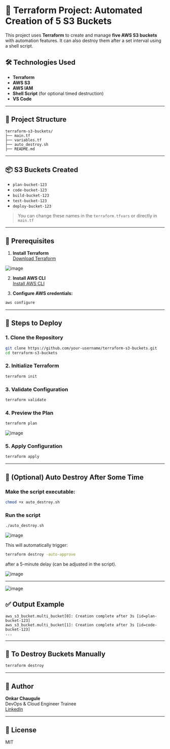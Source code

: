 # 🚀 Terraform Project: Automated Creation of 5 S3 Buckets

This project uses **Terraform** to create and manage **five AWS S3 buckets** with automation features. It can also destroy them after a set interval using a shell script.

## 🛠️ Technologies Used

- **Terraform**
- **AWS S3**
- **AWS IAM**
- **Shell Script** (for optional timed destruction)
- **VS Code**

---

## 📁 Project Structure

```
terraform-s3-buckets/
├── main.tf
├── variables.tf
├── auto_destroy.sh
├── README.md
```

---

## 📦 S3 Buckets Created

- `plan-bucket-123`
- `code-bucket-123`
- `build-bucket-123`
- `test-bucket-123`
- `deploy-bucket-123`

> You can change these names in the `terraform.tfvars` or directly in `main.tf`

---

## 🔧 Prerequisites

1. **Install Terraform**  
   [Download Terraform](https://developer.hashicorp.com/terraform/downloads)

![image](https://github.com/user-attachments/assets/f04c2e38-e8f6-4541-9bab-a138924fa644)

2. **Install AWS CLI**  
   [Install AWS CLI](https://docs.aws.amazon.com/cli/latest/userguide/install-cliv2.html)

3. **Configure AWS credentials:**
```bash
aws configure
```

---

## 🚀 Steps to Deploy

### 1. Clone the Repository
```bash
git clone https://github.com/your-username/terraform-s3-buckets.git
cd terraform-s3-buckets
```

### 2. Initialize Terraform
```bash
terraform init
```

### 3. Validate Configuration
```bash
terraform validate
```

### 4. Preview the Plan
```bash
terraform plan
```

![image](https://github.com/user-attachments/assets/00dd365c-6783-4e2d-82a1-931daa2a53f5)


### 5. Apply Configuration
```bash
terraform apply
```

---

## 🧨 (Optional) Auto Destroy After Some Time

### Make the script executable:
```bash
chmod +x auto_destroy.sh
```

### Run the script
```bash
./auto_destroy.sh
```
 ![image](https://github.com/user-attachments/assets/83543214-d154-460d-9542-56d035dca5e0)

This will automatically trigger:
```bash
terraform destroy -auto-approve
```
after a 5-minute delay (can be adjusted in the script).

![image](https://github.com/user-attachments/assets/5b11e176-b59c-480d-a9f1-3251e290793c)

---
![image](https://github.com/user-attachments/assets/fd6c70ff-263e-43a1-a5fe-f846ebb08f80)

## ✅ Output Example

```
aws_s3_bucket.multi_bucket[0]: Creation complete after 3s [id=plan-bucket-123]
aws_s3_bucket.multi_bucket[1]: Creation complete after 3s [id=code-bucket-123]
...
```

---

## 🧹 To Destroy Buckets Manually

```bash
terraform destroy
```

---

## 📝 Author

**Onkar Chaugule**  
DevOps & Cloud Engineer Trainee  
[LinkedIn](https://linkedin.com/in/onkar-chaugule)

---

## 📄 License

MIT
